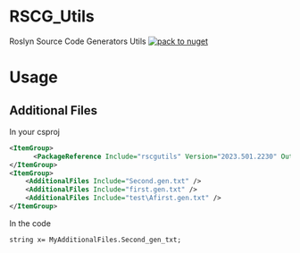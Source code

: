 # RSCG_Utils

Roslyn Source Code Generators Utils
[![pack to nuget](https://github.com/ignatandrei/RSCG_Utils/actions/workflows/dotnet.yml/badge.svg?branch=main)](https://github.com/ignatandrei/RSCG_Utils/actions/workflows/dotnet.yml)

# Usage

## Additional Files

In your csproj

```xml
<ItemGroup>
 	  <PackageReference Include="rscgutils" Version="2023.501.2230" OutputItemType="Analyzer" ReferenceOutputAssembly="false" />
</ItemGroup>
<ItemGroup>
	<AdditionalFiles Include="Second.gen.txt" />
	<AdditionalFiles Include="first.gen.txt" />
	<AdditionalFiles Include="test\Afirst.gen.txt" />
</ItemGroup>
```

In the code

```
string x= MyAdditionalFiles.Second_gen_txt;
```

